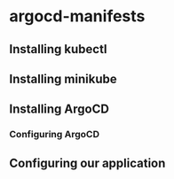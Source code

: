 # argocd-manifests
## Installing kubectl

## Installing minikube

## Installing ArgoCD

### Configuring ArgoCD

## Configuring our application
